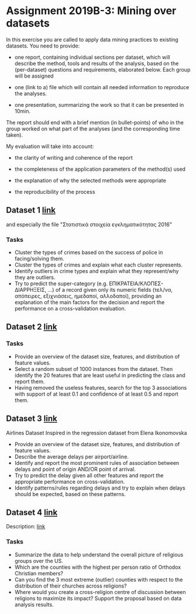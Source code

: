 # Assignment 2019B-3: Mining over datasets

In this exercise you are called to apply data mining practices to existing datasets. You need to provide:

- one report, containing individual sections per dataset, which will describe the method, tools and results of the analysis, based on the (per-dataset) questions and  requirements, elaborated below. Each group will be assigned

- one (link to a) file which will contain all needed information to reproduce the analyses.

- one presentation, summarizing the work so that it can be presented in 10min.

The report should end with a brief mention (in bullet-points) of who in the group worked on what part of the analyses (and the corresponding time taken).

My evaluation will take into account:

- the clarity of writing and coherence of the report

- the completeness of the application parameters of the method(s) used

- the explanation of why the selected methods were appropriate

- the reproducibility of the process

## Dataset 1 [link](http://data.gov.gr/dataset/statistika-stoixeia-egklhmatikothtas)

and especially the file "Στατιστικά στοιχεία εγκληματικότητας 2016"

### Tasks

- Cluster the types of crimes based on the success of police in facing/solving them.
- Cluster the types of crimes and explain what each cluster represents.
- Identify outliers in crime types and explain what they represent/why they are outliers.
- Try to predict the super-category (e.g. ΕΠΙΚΡΑΤΕΙΑ/ΚΛΟΠΕΣ-ΔΙΑΡΡΗΞΕΙΣ, ...) of a record given only its numeric fields (τελ/να, απόπειρες, εξιχνιάσεις, ημεδαποί, αλλοδαποί), providing an explanation of the main factors for the decision and report the performance on a cross-validation evaluation.

## Dataset 2 [link](https://sourceforge.net/projects/moa-datastream/files/Datasets/Classification/covtypeNorm.arff.zip/download/)

### Tasks

- Provide an overview of the dataset size, features, and distribution of feature values.
- Select a random subset of 1000 instances from the dataset. Then identify the 20 features that are least useful in predicting the class and report them.
- Having removed the useless features, search for the top 3 associations with support of at least 0.1 and confidence of at least 0.5 and report them.

## Dataset 3 [link](http://users.iit.demokritos.gr/~ggianna/Tutorials%20and%20Presentations/2018%20-%20DataScience%20-%20DataMining/Datasets/Dataset3%20-%20Final.arff.zip)

Airlines Dataset Inspired in the regression dataset from Elena Ikonomovska 

- Provide an overview of the dataset size, features, and distribution of feature values.
- Describe the average delays per airport/airline.
- Identify and report the most prominent rules of association between delays and point of origin AND/OR point of arrival.
- Try to predict the delay given all other features and report the appropriate performance on cross-validation.
- Identify patterns/rules regarding delays and try to explain when delays should be expected, based on these patterns.

## Dataset 4 [link](https://github.com/aaronpenne/data_visualization/blob/master/religion/data/1952.xls)

Description: [link](https://github.com/aaronpenne/data_visualization/blob/master/religion/data/1952.txt)

### Tasks

- Summarize the data to help understand the overall picture of religious groups over the US.
- Which are the counties with the highest per person ratio of Orthodox Christian members?
- Can you find the 3 most extreme (outlier) counties with respect to the distribution of their churches across religions?
- Where would you create a cross-religion centre of discussion between religions to maximize its impact? Support the proposal based on data analysis results.
